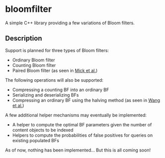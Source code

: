 # bloomfilter
A simple C++ library providing a few variations of Bloom filters.

## Description

Support is planned for three types of Bloom filters:

- Ordinary Bloom filter
- Counting Bloom filter
- Paired Bloom filter (as seen in [Mick et al.][1])

The following operations will also be supported:

- Compressing a counting BF into an ordinary BF
- Serializing and deserializing BFs
- Compressing an ordinary BF using the halving method (as seen in [Wang et al.][2])

A few additional helper mechanisms may eventually be implemented:

- A helper to compute the optimal BF parameters given the number of content objects to be indexed
- Helpers to compute the probabilities of false positives for queries on existing populated BFs

As of now, nothing has been implemented... But this is all coming soon!

[1]: http://dl.acm.org/citation.cfm?id=2984375 "MuNCC: Multi-hop Neighborhood Collaborative Caching in Information Centric Networks"
[2]: http://ieeexplore.ieee.org/document/6193507/ "Advertising cached contents in the control plane; Necessity and feasibility"